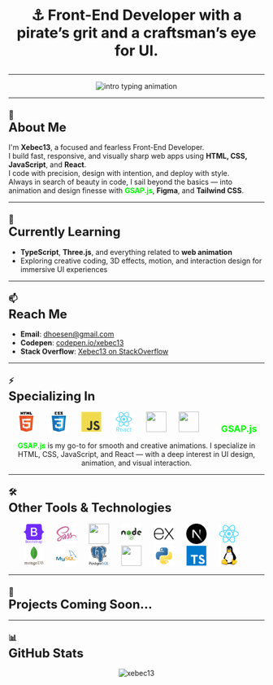 <h3 align="center" style="font-size: 1.8rem;">⚓ Front-End Developer with a pirate’s grit and a craftsman’s eye for UI.</h3>

---

<p align="center">
  <img src="https://readme-typing-svg.demolab.com?font=Fira+Code&size=22&duration=2500&pause=800&color=00FF00&center=true&vCenter=true&width=600&lines=I'm+Xebec13!;Crafting+clean%2C+animated+and+responsive+UIs.;Fueled+by+React%2C+GSAP%2C+Tailwind" alt="intro typing animation" />
</p>

---

### 🧭 <span style="font-size: 1.5rem; display: block; text-align: left;">About Me</span>

I'm **Xebec13**, a focused and fearless Front-End Developer.  
I build fast, responsive, and visually sharp web apps using **HTML, CSS, JavaScript**, and **React**.  
I code with precision, design with intention, and deploy with style.  
Always in search of beauty in code, I sail beyond the basics — into animation and design finesse with **<span style="color:#00FF00;font-weight:bold;">GSAP.js</span>**, **Figma**, and **Tailwind CSS**.

---

### 🌱 <span style="font-size: 1.5rem; display: block; text-align: left;">Currently Learning</span>

- **TypeScript**, **Three.js**, and everything related to **web animation**  
- Exploring creative coding, 3D effects, motion, and interaction design for immersive UI experiences

---

### 📫 <span style="font-size: 1.5rem; display: block; text-align: left;">Reach Me</span>

- **Email**: dhoesen@gmail.com  
- **Codepen**: [codepen.io/xebec13](https://codepen.io/xebec13)  
- **Stack Overflow**: [Xebec13 on StackOverflow](https://stackoverflow.com/users/xebec13)

---

### ⚡ <span style="font-size: 1.5rem; display: block; text-align: left;">Specializing In</span>

<p align="center">
  <img src="https://raw.githubusercontent.com/devicons/devicon/master/icons/html5/html5-original-wordmark.svg" width="40" height="40" style="margin-right:20px;" />
  <img src="https://raw.githubusercontent.com/devicons/devicon/master/icons/css3/css3-original-wordmark.svg" width="40" height="40" style="margin-right:20px;" />
  <img src="https://raw.githubusercontent.com/devicons/devicon/master/icons/javascript/javascript-original.svg" width="40" height="40" style="margin-right:20px;" />
  <img src="https://raw.githubusercontent.com/devicons/devicon/master/icons/react/react-original-wordmark.svg" width="40" height="40" style="margin-right:20px;" />
  <img src="https://www.vectorlogo.zone/logos/tailwindcss/tailwindcss-icon.svg" width="40" height="40" style="margin-right:20px;" />
  <img src="https://www.vectorlogo.zone/logos/figma/figma-icon.svg" width="40" height="40" style="margin-right:20px;" />
  <span style="font-size:18px; margin-left:20px;"><strong style="color:#00FF00;">GSAP.js</strong></span>
</p>

<p align="center"><strong style="color:#00FF00">GSAP.js</strong> is my go-to for smooth and creative animations.  
I specialize in HTML, CSS, JavaScript, and React — with a deep interest in UI design, animation, and visual interaction.</p>

---

### 🛠️ <span style="font-size: 1.5rem; display: block; text-align: left;">Other Tools & Technologies</span>

<p align="center">
  <img src="https://raw.githubusercontent.com/devicons/devicon/master/icons/bootstrap/bootstrap-plain-wordmark.svg" width="40" height="40" style="margin-right:20px;" />
  <img src="https://raw.githubusercontent.com/devicons/devicon/master/icons/sass/sass-original.svg" width="40" height="40" style="margin-right:20px;" />
  <img src="https://www.vectorlogo.zone/logos/git-scm/git-scm-icon.svg" width="40" height="40" style="margin-right:20px;" />
  <img src="https://raw.githubusercontent.com/devicons/devicon/master/icons/nodejs/nodejs-original-wordmark.svg" width="40" height="40" style="margin-right:20px;" />
  <img src="https://raw.githubusercontent.com/devicons/devicon/master/icons/express/express-original.svg" width="40" height="40" style="margin-right:20px;" />
  <img src="https://raw.githubusercontent.com/devicons/devicon/master/icons/nextjs/nextjs-original.svg" width="40" height="40" style="margin-right:20px;" />
  <img src="https://raw.githubusercontent.com/devicons/devicon/master/icons/react/react-original.svg" width="40" height="40" style="margin-right:20px;" />
  <img src="https://raw.githubusercontent.com/devicons/devicon/master/icons/mongodb/mongodb-original-wordmark.svg" width="40" height="40" style="margin-right:20px;" />
  <img src="https://raw.githubusercontent.com/devicons/devicon/master/icons/mysql/mysql-original-wordmark.svg" width="40" height="40" style="margin-right:20px;" />
  <img src="https://raw.githubusercontent.com/devicons/devicon/master/icons/postgresql/postgresql-original-wordmark.svg" width="40" height="40" style="margin-right:20px;" />
  <img src="https://www.vectorlogo.zone/logos/sqlite/sqlite-icon.svg" width="40" height="40" style="margin-right:20px;" />
  <img src="https://raw.githubusercontent.com/devicons/devicon/master/icons/python/python-original.svg" width="40" height="40" style="margin-right:20px;" />
  <img src="https://raw.githubusercontent.com/devicons/devicon/master/icons/typescript/typescript-original.svg" width="40" height="40" style="margin-right:20px;" />
  <img src="https://raw.githubusercontent.com/devicons/devicon/master/icons/linux/linux-original.svg" width="40" height="40" style="margin-right:20px;" />
</p>

---

### 💼 <span style="font-size: 1.5rem; display: block; text-align: left;">Projects Coming Soon...</span>



---

### 📊 <span style="font-size: 1.5rem; display: block; text-align: left;">GitHub Stats</span>

<p align="center">
  <img src="https://github-readme-stats.vercel.app/api/top-langs?username=xebec13&show_icons=true&locale=en&layout=compact" alt="xebec13" style="margin-bottom:10px;" />
</p>
